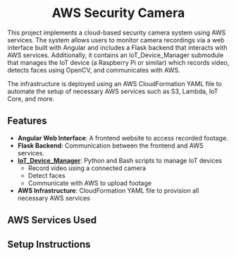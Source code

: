 <h1 align="center">AWS Security Camera</h1>
<p>
  This project implements a cloud-based security camera system using AWS services. The system allows users to monitor camera recordings via a web interface built with Angular and includes a Flask backend that interacts with AWS services. Additionally, it contains an IoT_Device_Manager submodule that manages the IoT device (a Raspberry Pi or similar) which records video, detects faces using OpenCV, and communicates with AWS.

The infrastructure is deployed using an AWS CloudFormation YAML file to automate the setup of necessary AWS services such as S3, Lambda, IoT Core, and more.
</p>

<h2>Features</h2>

- **Angular Web Interface**: A frontend website to access recorded footage.
- **Flask Backend**: Communication between the frontend and AWS services.
- **<a href="https://github.com/Avdieienko/IoT_Device_Manager">IoT_Device_Manager</a>**: Python and Bash scripts to manage IoT devices
  * Record video using a connected camera
  * Detect faces
  * Communicate with AWS to upload footage
- **AWS Infrastructure**: CloudFormation YAML file to provision all necessary AWS services

<h2>AWS Services Used</h2>
<h2>Setup Instructions</h2>
